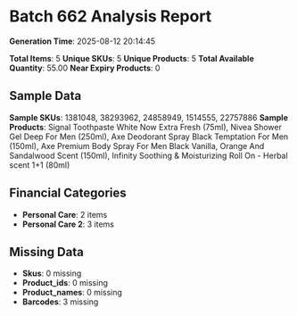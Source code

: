 # Batch 662 Analysis Report

**Generation Time**: 2025-08-12 20:14:45

**Total Items**: 5
**Unique SKUs**: 5
**Unique Products**: 5
**Total Available Quantity**: 55.00
**Near Expiry Products**: 0

## Sample Data
**Sample SKUs**: 1381048, 38293962, 24858949, 1514555, 22757886
**Sample Products**: Signal Toothpaste White Now Extra Fresh (75ml), Nivea Shower Gel Deep For Men (250ml), Axe Deodorant Spray Black Temptation For Men (150ml), Axe Premium Body Spray For Men Black Vanilla, Orange And Sandalwood Scent (150ml), Infinity Soothing & Moisturizing Roll On - Herbal scent 1+1 (80ml)

## Financial Categories
- **Personal Care**: 2 items
- **Personal Care 2**: 3 items

## Missing Data
- **Skus**: 0 missing
- **Product_ids**: 0 missing
- **Product_names**: 0 missing
- **Barcodes**: 3 missing

